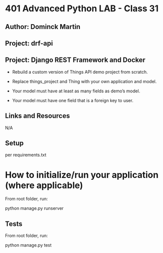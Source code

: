 
# 401 Advanced Python LAB - Class 31

## Author: Dominck Martin

## Project: drf-api

## Project: Django REST Framework and Docker

- Rebuild a custom version of Things API demo project from scratch.

- Replace things_project and Thing with your own application and model.

- Your model must have at least as many fields as demo’s model.

- Your model must have one field that is a foreign key to user.

<!-- 
### N/A [Back-end server] ()
### N/A [Front-end application] () -->

## Links and Resources
N/A 

##  Setup
per requirements.txt

# How to initialize/run your application (where applicable)

From root folder, run:

python manage.py runserver

<!-- ## How to use your library (where applicable) -->

## Tests

From root folder, run:

python manage.py test





